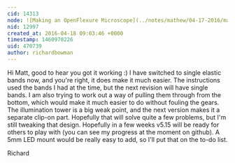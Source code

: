 ```yaml
---
cid: 14313
node: ![Making an OpenFlexure Microscope](../notes/mathew/04-17-2016/making-an-openflexure-microscope)
nid: 12997
created_at: 2016-04-18 09:03:46 +0000
timestamp: 1460970226
uid: 470739
author: richardbowman
---
```


Hi Matt,
  good to hear you got it working :)  I have switched to single elastic bands now, and you're right, it does make it much easier.  The instructions used the bands I had at the time, but the next revision will have single bands.  I am also trying to work out a way of pulling them through from the bottom, which would make it much easier to do without fouling the gears.
  The illumination tower is a big weak point, and the next version makes it a separate clip-on part.  Hopefully that will solve quite a few problems, but I'm still tweaking that design.  Hopefully in a few weeks v5.15 will be ready for others to play with (you can see my progress at the moment on github).
  A 5mm LED mount would be really easy to add, so I'll put that on the to-do list.

Richard